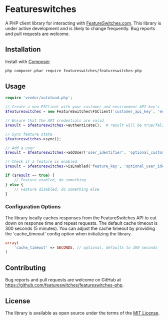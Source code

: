 # Featureswitches

A PHP client library for interacting with [FeatureSwitches.com](https://featureswitches.com).  This library is under active development and is likely to change frequently.  Bug reports and pull requests are welcome.

## Installation

Install with [Composer](https://getcomposer.org/)

```bash
php composer.phar require featureswitches/featureswitches-php
```

## Usage

```php
require 'vendor/autoload.php';

// Create a new FSClient with your customer and environment API key's
$featureswitches = new FeatureSwitches\FSClient('customer_api_key', 'environment_api_key', array('options'));

// Ensure that the API credentials are valid
$result = $featureswitches->authenticate();  # result will be true/false to indicate success

// Sync feature state
$featureswitches->sync();

// Add a user
$result = $featureswitches->addUser('user_identifier', 'optional_customer_identifier', 'optional_name', 'optional_email');

// Check if a feature is enabled
$result = $featureswitches->isEnabled('feature_key', 'optional_user_identifier', default(true/false, default=false));

if ($result == true) {
    // Feature enabled, do something
} else {
    // Feature disabled, do something else
}
```

### Configuration Options
The library locally caches responses from the FeatureSwitches API to cut down on response time and repeat requests. The default cache timeout is 300 seconds (5 minutes).  You can adjust the cache timeout by providing the 'cache_timeout' config option when initializing the library.

```php
array(
    'cache_timeout' => SECONDS, // optional, defaults to 300 seconds
)
```
## Contributing

Bug reports and pull requests are welcome on GitHub at https://github.com/featureswitches/featureswitches-php.


## License

The library is available as open source under the terms of the [MIT License](http://opensource.org/licenses/MIT).

